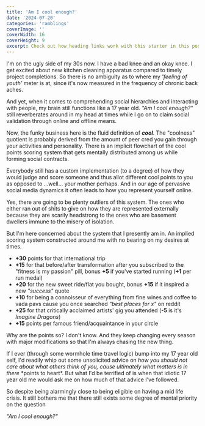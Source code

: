 ```yaml
---
title: 'Am I cool enough?'
date: '2024-07-20'
categories: 'ramblings'
coverImage: ''
coverWidth: 16
coverHeight: 9
excerpt: Check out how heading links work with this starter in this post.
---
```


I'm on the ugly side of my 30s now. I have a bad knee and an okay knee. I get excited about new kitchen cleaning apparatus compared to timely project completions. So there is no ambiguity as to where my _'feeling of youth'_ meter is at, since it's now measured in the frequency of chronic back aches.

And yet, when it comes to comprehending social hierarchies and interacting with people, my brain still functions like a 17 year old. _"Am I cool enough?"_ still reverberates around in my head at times while I go on to claim social validation through online and offline means.

Now, the funky business here is the fluid definition of _**cool**_. The "coolness" quotient is probably derived from the amount of peer cred you gain through your activities and personality. There is an implicit flowchart of the cool points scoring system that gets mentally distributed among us while forming social contracts.

Everybody still has a custom implementation (to a degree) of how they would judge and score someone and thus allot different cool points to you as opposed to ...well... your mother perhaps. And in our age of pervasive social media dynamics it often leads to how you represent yourself online.

Yes, there are going to be plenty outliers of this system. The ones who either ran out of shits to give on how they are represented externally because they are scarily headstrong to the ones who are basement dwellers immune to the misery of isolation.

But I'm here concerned about the system that I presently am in. An implied scoring system constructed around me with no bearing on my desires at times.

- **+30** points for that international trip
- **+15** for that before/after transformation after you subscribed to the "fitness is my passion" pill, bonus **+5** if you've started running (**+1** per run medal)
- **+20** for the new sweet ride/flat you bought, bonus **+15** if it inspired a new _"success"_ quote
- **+10** for being a connoisseur of everything from fine wines and coffee to vada pavs cause you once searched _"best places for x"_ on reddit
- **+25** for that critically acclaimed artists' gig you attended (**-5** is it's _Imagine Dragons_)
- **+15** points per famous friend/acquaintance in your circle

Why are the points so? I don't know. And they keep changing every season with major modifications so that I'm always chasing the new thing.

If I ever (through some wormhole time travel logic) bump into my 17 year old self, I'd readily whip out some unsolicited advice on _how you should not care about what others think of you, cause ultimately what matters is in there_ \*points to heart\*. But what I'd be terrified of is when that idiotic 17 year old me would ask me on how much of that advice I've followed.

So despite being alarmingly close to being eligible on having a mid life crisis. It still bothers me that there still exists some degree of mental priority on the question

_"Am I cool enough?"_

